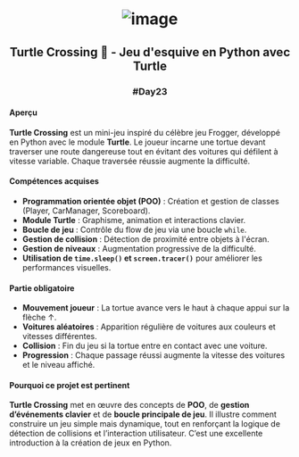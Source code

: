 # <p align="center"> ![image](https://github.com/user-attachments/assets/a615bca9-bd69-4679-b79d-a0d9eaa996db) </p>

## <p align="center"> Turtle Crossing 🐢 - Jeu d'esquive en Python avec Turtle </p>
### <p align="center"> #Day23 </p>

#### Aperçu
**Turtle Crossing** est un mini-jeu inspiré du célèbre jeu Frogger, développé en Python avec le module **Turtle**. Le joueur incarne une tortue devant traverser une route dangereuse tout en évitant des voitures qui défilent à vitesse variable. Chaque traversée réussie augmente la difficulté.

#### Compétences acquises
- **Programmation orientée objet (POO)** : Création et gestion de classes (Player, CarManager, Scoreboard).
- **Module Turtle** : Graphisme, animation et interactions clavier.
- **Boucle de jeu** : Contrôle du flow de jeu via une boucle `while`.
- **Gestion de collision** : Détection de proximité entre objets à l'écran.
- **Gestion de niveaux** : Augmentation progressive de la difficulté.
- **Utilisation de `time.sleep()` et `screen.tracer()`** pour améliorer les performances visuelles.

#### Partie obligatoire
- **Mouvement joueur** : La tortue avance vers le haut à chaque appui sur la flèche ↑.
- **Voitures aléatoires** : Apparition régulière de voitures aux couleurs et vitesses différentes.
- **Collision** : Fin du jeu si la tortue entre en contact avec une voiture.
- **Progression** : Chaque passage réussi augmente la vitesse des voitures et le niveau affiché.

#### Pourquoi ce projet est pertinent
**Turtle Crossing** met en œuvre des concepts de **POO**, de **gestion d’événements clavier** et de **boucle principale de jeu**. Il illustre comment construire un jeu simple mais dynamique, tout en renforçant la logique de détection de collisions et l’interaction utilisateur. C’est une excellente introduction à la création de jeux en Python.
